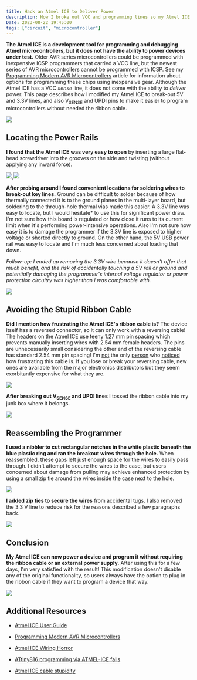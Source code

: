 ```yaml
---
title: Hack an Atmel ICE to Deliver Power
description: How I broke out VCC and programming lines so my Atmel ICE can power devices and program them without requiring the programming cable
Date: 2023-08-22 19:45:00
tags: ["circuit", "microcontroller"]
---
```


**The Atmel ICE is a development tool for programming and debugging Atmel microcontrollers, but it does not have the ability to power devices under test.** Older AVR series microcontrollers could be programmed with inexpensive ICSP programmers that carried a VCC line, but the newest series of AVR microcontrollers cannot be programmed with ICSP. See my [Programming Modern AVR Microcontrollers](https://swharden.com/blog/2022-12-09-avr-programming) article for information about options for programming these chips using inexpensive gear. Although the Atmel ICE has a VCC _sense_ line, it does not come with the ability to _deliver_ power. This page describes how I modified my Atmel ICE to break-out 5V and 3.3V lines, and also V<sub>SENSE</sub> and UPDI pins to make it easier to program microcontrollers without needed the ribbon cable.

<a href="https://swharden.com/static/2023/08/22/wires-labeled.jpg">
<img class="border border-dark shadow" src="https://swharden.com/static/2023/08/22/wires-labeled.jpg">
</a>

## Locating the Power Rails

**I found that the Atmel ICE was very easy to open** by inserting a large flat-head screwdriver into the grooves on the side and twisting (without applying any inward force).

<a href="https://swharden.com/static/2023/08/22/case.jpg">
<img class="border border-dark shadow" src="https://swharden.com/static/2023/08/22/case.jpg">
</a>

<a href="https://swharden.com/static/2023/08/22/open-case.jpg">
<img class="border border-dark shadow" src="https://swharden.com/static/2023/08/22/open-case.jpg">
</a>

**After probing around I found convenient locations for soldering wires to break-out key lines.** Ground can be difficult to solder because of how thermally connected it is to the ground planes in the multi-layer board, but soldering to the through-hole thermal vias made this easier. A 3.3V line was easy to locate, but I would hesitate* to use this for significant power draw. I'm not sure how this board is regulated or how close it runs to its current limit when it's performing power-intensive operations. Also I'm not sure how easy it is to damage the programmer if the 3.3V line is exposed to higher voltage or shorted directly to ground. On the other hand, the 5V USB power rail was easy to locate and I'm much less concerned about loading that down.

_*Follow-up: I ended up removing the 3.3V wire because it doesn't offer that much benefit, and the risk of accidentally touching a 5V rail or ground and potentially damaging the programmer's internal voltage regulator or power protection circuitry was higher than I was comfortable with.*_

<a href="https://swharden.com/static/2023/08/22/avr-ice-pcb.jpg">
<img class="border border-dark shadow" src="https://swharden.com/static/2023/08/22/avr-ice-pcb.jpg">
</a>

## Avoiding the Stupid Ribbon Cable

**Did I mention how frustrating the Atmel ICE's ribbon cable is?** The device itself has a reversed connector, so it can only work with a reversing cable! The headers on the Atmel ICE use teeny 1.27 mm pin spacing which prevents manually inserting wires with 2.54 mm female headers. The pins are unnecessarily small considering the other end of the reversing cable has standard 2.54 mm pin spacing! I'm [not](https://www.bigmessowires.com/2018/06/13/atmel-ice-wiring-horror/) the only [person](https://www.avrfreaks.net/s/topic/a5C3l000000UbCNEA0/t156783) who [noticed](https://www.eevblog.com/forum/projects/atmel-ice-cable-stupidity/) how frustrating this cable is. If you lose or break your reversing cable, new ones are available from the major electronics distributors but they seem exorbitantly expensive for what they are.

<a href="https://swharden.com/static/2023/08/22/gears.jpg">
<img src="https://swharden.com/static/2023/08/22/gears.jpg">
</a>

**After breaking out V<sub>SENSE</sub> and UPDI lines** I tossed the ribbon cable into my junk box where it belongs.

<a href="https://swharden.com/static/2023/08/22/cable.jpg">
<img class="border border-dark shadow" src="https://swharden.com/static/2023/08/22/cable.jpg">
</a>

## Reassembling the Programmer

**I used a nibbler to cut rectangular notches in the white plastic beneath the blue plastic ring and ran the breakout wires through the hole.** When reassembled, these gaps left just enough space for the wires to easily pass through. I didn't attempt to secure the wires to the case, but users concerned about damage from pulling may achieve enhanced protection by using a small zip tie around the wires inside the case next to the hole.

<a href="https://swharden.com/static/2023/08/22/partial-reassemble.jpg">
<img class="border border-dark shadow" src="https://swharden.com/static/2023/08/22/partial-reassemble.jpg">
</a>

**I added zip ties to secure the wires** from accidental tugs. I also removed the 3.3 V line to reduce risk for the reasons described a few paragraphs back.

<a href="https://swharden.com/static/2023/08/22/zipties.jpg">
<img class="border border-dark shadow" src="https://swharden.com/static/2023/08/22/zipties.jpg">
</a>

## Conclusion

**My Atmel ICE can now power a device and program it without requiring the ribbon cable or an external power supply.** After using this for a few days, I'm very satisfied with the result! This modification doesn't disable any of the original functionality, so users always have the option to plug in the ribbon cable if they want to program a device that way.

<a href="https://swharden.com/static/2023/08/22/programming.jpg">
<img class="border border-dark shadow" src="https://swharden.com/static/2023/08/22/programming.jpg">
</a>

## Additional Resources

* [Atmel ICE User Guide](https://ww1.microchip.com/downloads/en/DeviceDoc/Atmel-ICE_UserGuide.pdf)

* [Programming Modern AVR Microcontrollers](https://swharden.com/blog/2022-12-09-avr-programming)

* [Atmel ICE Wiring Horror](https://www.bigmessowires.com/2018/06/13/atmel-ice-wiring-horror/) 

* [ATtiny816 programming via ATMEL-ICE fails](https://www.avrfreaks.net/s/topic/a5C3l000000UbCNEA0/t156783) 

* [Atmel ICE cable stupidity](https://www.eevblog.com/forum/projects/atmel-ice-cable-stupidity/) 